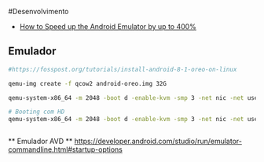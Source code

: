 #Desenvolvimento

- [How to Speed up the Android Emulator by up to 400%](https://doc.nuxeo.com/blog/speeding-up-the-android-emulator/)


## Emulador


```sh
#https://fosspost.org/tutorials/install-android-8-1-oreo-on-linux

qemu-img create -f qcow2 android-oreo.img 32G

qemu-system-x86_64 -m 2048 -boot d -enable-kvm -smp 3 -net nic -net user -hda android-oreo.img -cdrom /downloads/iso/android-x86-8.1-r2.iso

# Booting com HD
qemu-system-x86_64 -m 2048 -boot d -enable-kvm -smp 3 -net nic -net user -hda android-oreo.img



```

** Emulador AVD **
https://developer.android.com/studio/run/emulator-commandline.html#startup-options